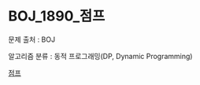 # BOJ_1890_점프
문제 출처 : BOJ

알고리즘 분류 : 동적 프로그래밍(DP, Dynamic Programming)

[점프](https://www.acmicpc.net/problem/1890)